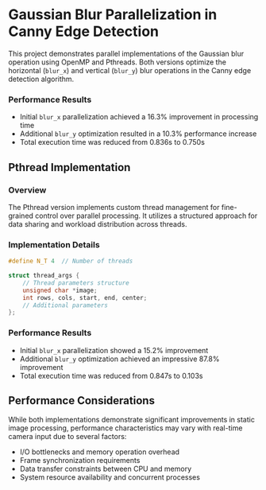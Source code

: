 # Gaussian Blur Parallelization in Canny Edge Detection

This project demonstrates parallel implementations of the Gaussian blur operation using OpenMP and Pthreads. Both versions optimize the horizontal (`blur_x`) and vertical (`blur_y`) blur operations in the Canny edge detection algorithm.


### Performance Results

* Initial `blur_x` parallelization achieved a 16.3% improvement in processing time
* Additional `blur_y` optimization resulted in a 10.3% performance increase
* Total execution time was reduced from 0.836s to 0.750s

## Pthread Implementation

### Overview

The Pthread version implements custom thread management for fine-grained control over parallel processing. It utilizes a structured approach for data sharing and workload distribution across threads.

### Implementation Details

```c
#define N_T 4  // Number of threads

struct thread_args {
    // Thread parameters structure
    unsigned char *image;
    int rows, cols, start, end, center;
    // Additional parameters
};
```

### Performance Results

* Initial `blur_x` parallelization showed a 15.2% improvement
* Additional `blur_y` optimization achieved an impressive 87.8% improvement
* Total execution time was reduced from 0.847s to 0.103s

## Performance Considerations

While both implementations demonstrate significant improvements in static image processing, performance characteristics may vary with real-time camera input due to several factors:

* I/O bottlenecks and memory operation overhead
* Frame synchronization requirements
* Data transfer constraints between CPU and memory
* System resource availability and concurrent processes


